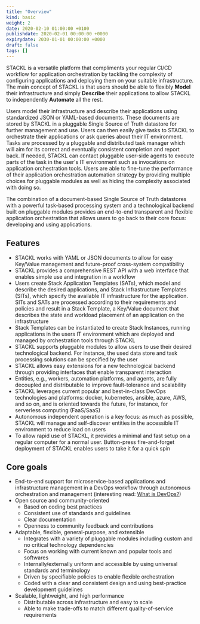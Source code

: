 ```yaml
---
title: "Overview"
kind: basic
weight: 2
date: 2020-02-10 01:00:00 +0100
publishdate: 2020-02-01 00:00:00 +0000
expirydate: 2030-01-01 00:00:00 +0000
draft: false
tags: []
---
```


STACKL is a versatile platform that compliments your regular CI/CD workflow for application orchestration by tackling the complexity of configuring applications and deploying them on your suitable infrastructure.
The main concept of STACKL is that users should be able to flexibly **Model** their infrastructure and simply **Describe** their applications to allow STACKL to independently **Automate** all the rest.

Users model their infrastructure and describe their applications using standardized JSON or YAML-based documents.
These documents are stored by STACKL in a pluggable Single Source of Truth datastore for further management and use.
Users can then easily give tasks to STACKL to orchestrate their applications or ask queries about their IT environment.
Tasks are processed by a pluggable and distributed task manager which will aim for its correct and eventually consistent completion and report back.
If needed, STACKL can contact pluggable user-side agents to execute parts of the task in the user's IT environment such as invocations on application orchestration tools.
Users are able to fine-tune the performance of their application orchestration automation strategy by providing multiple choices for pluggable modules as well as hiding the complexity associated with doing so.

The combination of a document-based Single Source of Truth datastores with a powerful task-based processing system and a technological backend built on pluggable modules provides an end-to-end transparent and flexible application orchestration that allows users to go back to their core focus: developing and using applications.

## Features

* STACKL works with YAML or JSON documents to allow for easy Key/Value management and future-proof cross-system compatibility
* STACKL provides a comprehensive REST API with a web interface that enables simple use and integration in a workflow
* Users create Stack Application Templates (SATs), which model and describe the desired applications, and Stack Infrastructure Templates (SITs), which specify the available IT infrastructure for the application.
SITs and SATs are processed according to their requirements and policies and result in a Stack Template, a Key/Value document that describes the state and workload placement of an application on the infrastructure
* Stack Templates can be instantiated to create Stack Instances, running applications in the users IT environment which are deployed and managed by orchestration tools through STACKL
* STACKL supports pluggable modules to allow users to use their desired technological backend.
For instance, the used data store and task processing solutions can be specified by the user
* STACKL allows easy extensions for a new technological backend through providing interfaces that enable transparent interaction
* Entities, e.g., workers, automation platforms, and agents, are fully decoupled and distributable to improve fault-tolerance and scalability
* STACKL leverages current popular and best-in-class DevOps technologies and platforms: docker, kubernetes, ansible, azure, AWS, and so on, and is oriented towards the future, for instance, for serverless computing (FaaS/SaaS)
* Autonomous independent operation is a key focus: as much as possible, STACKL will manage and self-discover entities in the accessible IT environment to reduce load on users
* To allow rapid use of STACKL, it provides a minimal and fast setup on a regular computer for a normal user.
Button-press fire-and-forget deployment of STACKL enables users to take it for a quick spin

## Core goals

* End-to-end support for microservice-based applications and infrastructure management in a DevOps workflow through autonomous orchestration and management (interesting read: [What is DevOps?](https://www.atlassian.com/devops))
* Open source and community-oriented
  * Based on coding best practices
  * Consistent use of standards and guidelines
  * Clear documentation
  * Openness to community feedback and contributions
* Adaptable, flexible, general-purpose, and extensible
  * Integrates with a variety of pluggable modules including custom and no critical technology dependencies
  * Focus on working with current known and popular tools and softwares
  * Internally/externally uniform and accessible by using universal standards and terminology
  * Driven by specifiable policies to enable flexible orchestration
  * Coded with a clear and consistent design and using best-practice development guidelines
* Scalable, lightweight, and high performance
  * Distributable across infrastructure and easy to scale
  * Able to make trade-offs to match different quality-of-service requirements
